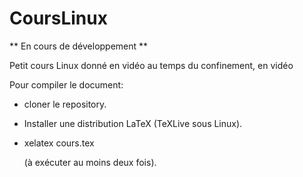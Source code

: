 # CoursLinux

** En cours de développement **

Petit cours Linux donné en vidéo au temps du confinement, en vidéo

Pour compiler le document:

* cloner le repository.

* Installer une distribution LaTeX (TeXLive sous Linux).

* xelatex cours.tex

  (à exécuter au moins deux fois).



  